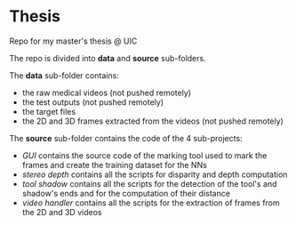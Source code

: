 # Thesis
Repo for my master's thesis @ UIC

The repo is divided into **data** and **source** sub-folders.

The **data** sub-folder contains:
- the raw medical videos (not pushed remotely)
- the test outputs (not pushed remotely)
- the target files
- the 2D and 3D frames extracted from the videos (not pushed remotely)

The **source** sub-folder contains the code of the 4 sub-projects:
- _GUI_ contains the source code of the marking tool used to mark the frames and create the training dataset for the NNs
- _stereo depth_ contains all the scripts for disparity and depth computation
- _tool shadow_ contains all the scripts for the detection of the tool's and shadow's ends and for the computation of their distance
- _video handler_ contains all the scripts for the extraction of frames from the 2D and 3D videos